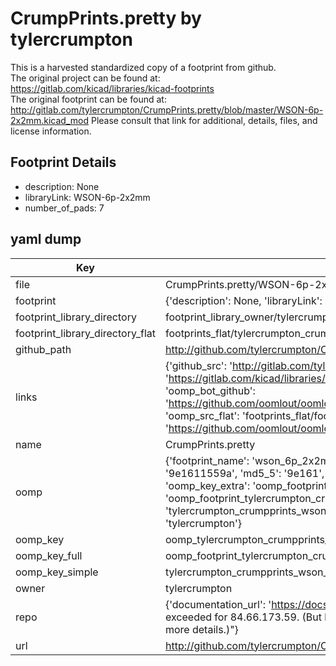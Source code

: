 # CrumpPrints.pretty by tylercrumpton  
This is a harvested standardized copy of a footprint from github.  
The original project can be found at:  
https://gitlab.com/kicad/libraries/kicad-footprints  
The original footprint can be found at:
http://gitlab.com/tylercrumpton/CrumpPrints.pretty/blob/master/WSON-6p-2x2mm.kicad_mod
Please consult that link for additional, details, files, and license information.  
## Footprint Details
* description: None  
* libraryLink: WSON-6p-2x2mm  
* number_of_pads: 7  
## yaml dump  
| Key | Value |  
| --- | --- |  
| file | CrumpPrints.pretty/WSON-6p-2x2mm.kicad_mod |  
| footprint | {'description': None, 'libraryLink': 'WSON-6p-2x2mm', 'number_of_pads': 7} |  
| footprint_library_directory | footprint_library_owner/tylercrumpton_CrumpPrints.pretty |  
| footprint_library_directory_flat | footprints_flat/tylercrumpton_crumpprints_wson_6p_2x2mm/working |  
| github_path | http://github.com/tylercrumpton/CrumpPrints.pretty/blob/master/WSON-6p-2x2mm.kicad_mod |  
| links | {'github_src': 'http://gitlab.com/tylercrumpton/CrumpPrints.pretty/blob/master/WSON-6p-2x2mm.kicad_mod', 'github_src_repo': 'https://gitlab.com/kicad/libraries/kicad-footprints', 'oomp_bot': 'footprints/tylercrumpton_crumpprints_wson_6p_2x2mm/working', 'oomp_bot_github': 'https://github.com/oomlout/oomlout_oomp_footprint_bot/tree/main/footprints/tylercrumpton_crumpprints_wson_6p_2x2mm/working', 'oomp_src_flat': 'footprints_flat/footprints_flat/tylercrumpton_crumpprints_wson_6p_2x2mm/working', 'oomp_src_flat_github': 'https://github.com/oomlout/oomlout_oomp_footprint_src/tree/main/footprints_flat/tylercrumpton_crumpprints_wson_6p_2x2mm/working'} |  
| name | CrumpPrints.pretty |  
| oomp | {'footprint_name': 'wson_6p_2x2mm', 'library_name': 'crumpprints', 'md5': '9e1611559a65c12d535dcae21424f841', 'md5_10': '9e1611559a', 'md5_5': '9e161', 'md5_6': '9e1611', 'oomp_key': 'oomp_tylercrumpton_crumpprints_wson_6p_2x2mm', 'oomp_key_extra': 'oomp_footprint_tylercrumpton_crumpprints_wson_6p_2x2mm', 'oomp_key_full': 'oomp_footprint_tylercrumpton_crumpprints_wson_6p_2x2mm_9e1611', 'oomp_key_simple': 'tylercrumpton_crumpprints_wson_6p_2x2mm', 'original_filename': 'CrumpPrints.pretty/WSON-6p-2x2mm.kicad_mod', 'owner_name': 'tylercrumpton'} |  
| oomp_key | oomp_tylercrumpton_crumpprints_wson_6p_2x2mm |  
| oomp_key_full | oomp_footprint_tylercrumpton_crumpprints_wson_6p_2x2mm |  
| oomp_key_simple | tylercrumpton_crumpprints_wson_6p_2x2mm |  
| owner | tylercrumpton |  
| repo | {'documentation_url': 'https://docs.github.com/rest/overview/resources-in-the-rest-api#rate-limiting', 'message': "API rate limit exceeded for 84.66.173.59. (But here's the good news: Authenticated requests get a higher rate limit. Check out the documentation for more details.)"} |  
| url | http://github.com/tylercrumpton/CrumpPrints.pretty |  

